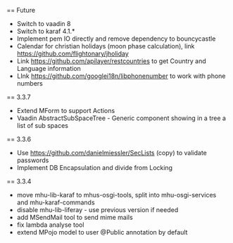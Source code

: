 
== Future

* Switch to vaadin 8
* Switch to karaf 4.1.*
* Implement pem IO directly and remove dependency to bouncycastle
* Calendar for christian holidays (moon phase calculation), link https://github.com/flightonary/jholiday
* Link https://github.com/apilayer/restcountries to get Country and Language information
* LInk https://github.com/googlei18n/libphonenumber to work with phone numbers

== 3.3.7

* Extend MForm to support Actions
* Vaadin AbstractSubSpaceTree - Generic component showing in a tree a list of sub spaces


== 3.3.6

* Use https://github.com/danielmiessler/SecLists (copy) to validate passwords
* Implement DB Encapsulation and divide from Locking

== 3.3.4

* move mhu-lib-karaf to mhus-osgi-tools, split into mhu-osgi-services and mhu-karaf-commands
* disable mhu-lib-liferay - use previous version if needed
* add MSendMail tool to send mime mails
* fix lambda analyse tool
* extend MPojo model to user @Public annotation by default

